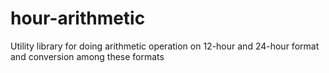 # hour-arithmetic
Utility library for doing arithmetic operation on 12-hour and 24-hour format and conversion among these formats
